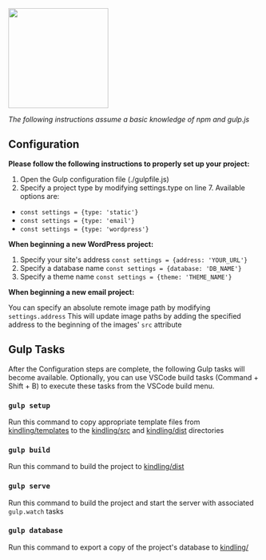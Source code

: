 <img src="https://user-images.githubusercontent.com/333020/69454644-a2dbdd80-0d34-11ea-8463-2c6b3337e277.png" width="200" height="200">

*The following instructions assume a basic knowledge of npm and gulp.js*
## Configuration
**Please follow the following instructions to properly set up your project:**
  1. Open the Gulp configuration file (./gulpfile.js)
  2. Specify a project type by modifying settings.type on line 7. Available options are:
  * `const settings = {type: 'static'}`
  * `const settings = {type: 'email'}`
  * `const settings = {type: 'wordpress'}`

**When beginning a new WordPress project:**
  1. Specify your site's address `const settings = {address: 'YOUR_URL'}`
  2. Specify a database name `const settings = {database: 'DB_NAME'}`
  3. Specify a theme name `const settings = {theme: 'THEME_NAME'}`

**When beginning a new email project:**

You can specify an absolute remote image path by modifying `settings.address` This will update image paths by adding the specified address to the beginning of the images' `src` attribute
  
## Gulp Tasks

After the Configuration steps are complete, the following Gulp tasks will become available. Optionally, you can use VSCode build tasks (Command + Shift + B) to execute these tasks from the VSCode build menu.

### `gulp setup`

Run this command to copy appropriate template files from [kindling/templates](/templates) to the [kindling/src](/src) and [kindling/dist](/dist) directories

### `gulp build`

Run this command to build the project to [kindling/dist](/dist)

### `gulp serve`

Run this command to build the project and start the server with associated `gulp.watch` tasks

### `gulp database`

Run this command to export a copy of the project's database to [kindling/](/)
